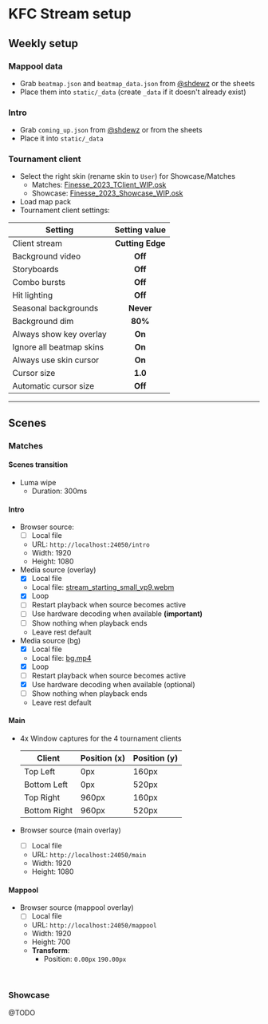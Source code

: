 # KFC Stream setup

## Weekly setup
### Mappool data
- Grab `beatmap.json` and `beatmap_data.json` from [@shdewz](https://github.com/shdewz) or the sheets
- Place them into `static/_data` (create `_data` if it doesn't already exist)

### Intro
- Grab `coming_up.json` from [@shdewz](https://github.com/shdewz) or from the sheets
- Place it into `static/_data`

### Tournament client
- Select the right skin (rename skin to `User`) for Showcase/Matches
  - Matches: [Finesse_2023_TClient_WIP.osk](Skins/Finesse_2023_TClient_WIP.osk)
  - Showcase: [Finesse_2023_Showcase_WIP.osk](Skins/Finesse_2023_Showcase_WIP.osk)
- Load map pack
- Tournament client settings:

| Setting                  |  Setting value   |
|--------------------------|:----------------:|
| Client stream            | **Cutting Edge** |
| Background video         |     **Off**      |
| Storyboards              |     **Off**      |
| Combo bursts             |     **Off**      |
| Hit lighting             |     **Off**      |
| Seasonal backgrounds     |    **Never**     |
| Background dim           |     **80%**      |
| Always show key overlay  |      **On**      |
| Ignore all beatmap skins |      **On**      |
| Always use skin cursor   |      **On**      |
| Cursor size              |     **1.0**      |
| Automatic cursor size    |     **Off**      |



____

## Scenes
### Matches
#### Scenes transition
- Luma wipe
  - Duration: 300ms
#### Intro

- Browser source:
  - [ ] Local file 
  - URL: `http://localhost:24050/intro`
  - Width: 1920
  - Height: 1080
- Media source (overlay)
  - [x] Local file
  - Local file: [stream_starting_small_vp9.webm](OBS/stream_starting_small_vp9_.webm)
  - [x] Loop
  - [ ] Restart playback when source becomes active
  - [ ] Use hardware decoding when available **(important)**
  - [ ] Show nothing when playback ends
  - Leave rest default
- Media source (bg)
  - [x] Local file
  - Local file: [bg.mp4](OBS/bg.mp4)
  - [x] Loop
  - [ ] Restart playback when source becomes active
  - [x] Use hardware decoding when available (optional)
  - [ ] Show nothing when playback ends
  - Leave rest default

#### Main
- 4x Window captures for the 4 tournament clients

  | Client       | Position (x) | Position (y) |
  |--------------|--------------|--------------| 
  | Top Left     | 0px          | 160px        |
  | Bottom Left  | 0px          | 520px        |
  | Top Right    | 960px        | 160px        |
  | Bottom Right | 960px        | 520px        |

- Browser source (main overlay)
  - [ ] Local file
  - URL: `http://localhost:24050/main`
  - Width: 1920
  - Height: 1080



#### Mappool
- Browser source (mappool overlay)
  - [ ] Local file
  - URL: `http://localhost:24050/mappool`
  - Width: 1920
  - Height: 700
  - **Transform**:
    - Position: `0.00px` `190.00px`


<br>

### Showcase
@TODO
